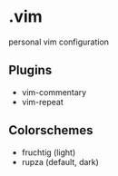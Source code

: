 # .vim
personal vim configuration

## Plugins
* vim-commentary
* vim-repeat

## Colorschemes
* fruchtig (light)
* rupza (default, dark)
